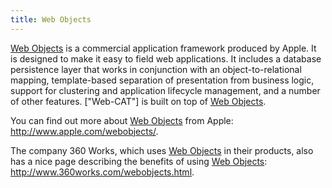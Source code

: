 ```yaml
---
title: Web Objects
---
```

[Web Objects](WebObjects.html) is a commercial application framework produced by Apple.  It is designed to make it easy to field web applications.  It includes a database persistence layer that works in conjunction with an object-to-relational mapping, template-based separation of presentation from business logic, support for clustering and application lifecycle management, and a number of other features.  ["Web-CAT"] is built on top of [Web Objects](WebObjects.html).

You can find out more about [Web Objects](WebObjects.html) from Apple: http://www.apple.com/webobjects/.

The company 360 Works, which uses [Web Objects](WebObjects.html) in their products, also has a nice page describing the benefits of using [Web Objects](WebObjects.html): http://www.360works.com/webobjects.html.
